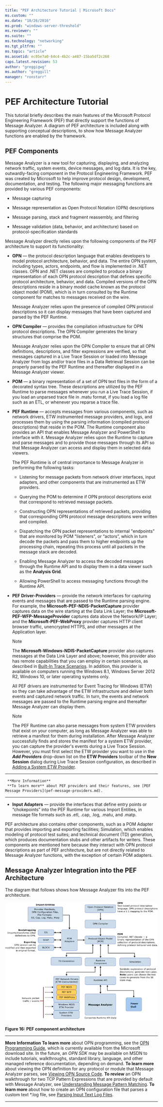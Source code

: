 ```yaml
---
title: "PEF Architecture Tutorial | Microsoft Docs"
ms.custom: ""
ms.date: "10/26/2016"
ms.prod: "windows-server-threshold"
ms.reviewer: ""
ms.suite: ""
ms.technology: "networking"
ms.tgt_pltfrm: ""
ms.topic: "article"
ms.assetid: ec05e7a0-64c4-4b2c-a487-15ba5df2c268
caps.latest.revision: 53
author: "greggigwg"
ms.author: "greggill"
manager: "ronstarr"
---
```


# PEF Architecture Tutorial

This tutorial briefly describes the main features of the Microsoft Protocol Engineering Framework (PEF) that directly support the functions of Message Analyzer. A diagram of PEF architecture is included along with supporting conceptual descriptions, to show how Message Analyzer functions are enabled by the framework.

## PEF Components

 Message Analyzer is a new tool for capturing, displaying, and analyzing network traffic, system events, device messages, and log data. It is the key, outwardly-facing component in the Protocol Engineering Framework. PEF was created by Microsoft to help improve protocol design, development, documentation, and testing. The following major messaging functions are provided by various PEF components:

-   Message capturing

-   Message representation as Open Protocol Notation (OPN) descriptions

-   Message parsing, stack and fragment reassembly, and filtering

-   Message validation (data, behavior, and architecture) based on protocol-specification standards

 Message Analyzer directly relies upon the following components of the PEF architecture to support its functionality:

-   **OPN** — the protocol description language that enables developers to model protocol architecture, behavior, and data. The entire OPN system, including types, actors, endpoints, and flow is implemented in .NET classes. OPN and .NET classes are compiled to produce a binary representation of each OPN protocol description that defines specific protocol architecture, behavior, and data. Compiled versions of the OPN descriptions reside in a binary model cache known as the protocol object model (POM), which is in turn consulted by the Runtime component for matches to messages  received on the wire.

     Message Analyzer relies upon the presence of compiled OPN protocol descriptions so it can display messages that have been captured and parsed by the PEF Runtime.

-   **OPN Compiler** — provides the compilation infrastructure for OPN protocol descriptions. The OPN Compiler generates the binary structures that comprise the POM.

     Message Analyzer relies upon the OPN Compiler to ensure that all OPN definitions, descriptions, and filter expressions are verified, so that messages captured in a Live Trace Session or loaded into Message Analyzer from logs and/or trace files in a Data Retrieval Session can be properly parsed by the PEF Runtime and thereafter displayed in a Message Analyzer viewer.

-   **POM** — a binary representation of a set of OPN text files in the form of a decorated syntax tree. These descriptions are utilized by the PEF Runtime to parse messages whenever you run a Live Trace Session, if you load an unparsed trace file in .matu format, if you load a log file such as an ETL, or whenever you reparse a trace file.

-   **PEF Runtime** — accepts messages from various components, such as network drivers, ETW instrumented message providers, and logs, and processes them by using the parsing information (compiled protocol descriptions) that reside in the POM. The Runtime component also provides an API that enables Message Analyzer and PowerShell to interface with it. Message Analyzer relies upon the Runtime to capture and parse messages and to provide those messages through its API so that Message Analyzer can access and display them in selected data viewers.

     The PEF Runtime is of central importance to Message Analyzer in performing the following tasks:

    -   Listening for message packets from network driver interfaces, input adapters, and other components that are instrumented as ETW providers.

    -   Querying the POM to determine if OPN protocol descriptions exist that correspond to retrieved message packets.

    -   Constructing OPN representations of retrieved packets, providing that corresponding OPN protocol message descriptions were written and compiled.

    -   Dispatching the OPN packet representations to internal "endpoints" that are monitored by POM "listeners", or “actors”, which in turn decode the packets and pass them to higher endpoints up the processing chain, repeating this process until all packets in the message stack are decoded.

    -   Enabling Message Analyzer to access the decoded messages through the Runtime API and to display them in a data viewer such as the **Analysis Grid**.

    -   Allowing PowerShell to access messaging functions through the Runtime API.

-   **PEF Driver-Providers** — provide the network interfaces for capturing events and messages that are passed to the Runtime parsing engine. For example, the **Microsoft-PEF-NDIS-PacketCapture** provider captures data on the wire starting at the Data Link Layer; the **Microsoft-PEF-WFP-MessageProvider** captures data above the Network/IP Layer; and the **Microsoft-PEF-WebProxy** provider captures HTTP client browser traffic, unencrypted HTTPS, and other messages at the Application layer.

    > [!NOTE]
    >  The **Microsoft-Windows-NDIS-PacketCapture** provider also captures messages at the Data Link Layer and above; however, this provider also has remote capabilities that you can employ in certain scenarios, as described in [Built-In Trace Scenarios](built-in-trace-scenarios.md). In addition, this provider is available on computers running the Windows 8.1, Windows Server 2012 R2, Windows 10, or later  operating systems only.

     All PEF drivers are instrumented for Event Tracing for Windows (ETW) so they can take advantage of the ETW infrastructure and deliver both events and captured network traffic. In turn, the events and network messages are passed to the Runtime parsing engine and thereafter Message Analyzer can display them.

    > [!NOTE]
    >  The PEF Runtime can also parse messages from system ETW providers that exist on your computer, as long as Message Analyzer was able to retrieve a manifest for them during installation. After Message Analyzer successfully finds and stores the manifest for a system ETW provider, you can capture the  provider's events during a Live Trace Session. However, you must first select the ETW provider you want to use  in the ***Add Providers*** drop-down list on the **ETW Providers** toolbar of the **New Session** dialog during Live Trace Session configuration, as described in [Adding a System ETW Provider](adding-a-system-etw-provider.md).

---

     **More Information**
     **To learn more** about PEF providers and their features, see [PEF Message Providers](pef-message-providers.md).

---

-   **Input Adapters** — provide the interfaces that define entry points or “chokepoints” into the PEF Runtime for various Import Entities, in message file formats such as .etl, .cap, .log, .matu, and .matp.

 PEF architecture also contains other components, such as a POM Adapter that provides importing and exporting facilities; Simulation, which enables modeling of protocol test suites; and technical document (TD) generation, which produces documentation stubs and other artifacts for writers. These components are mentioned here because they interact with OPN protocol descriptions as part of PEF architecture, but are not directly related to Message Analyzer functions, with the exception of certain POM adapters.

## Message Analyzer Integration into the PEF Architecture
 The diagram that follows shows how Message Analyzer fits into the PEF architecture.

 ![PEF Component Architecture](media/fig16-pef-component-architecture.gif "Fig16-PEF Component Architecture")

 **Figure 16: PEF component architecture**

---

 **More Information**
 **To learn more** about OPN programming, see the [OPN Programming Guide](http://download.microsoft.com/download/3/E/8/3E845130-349C-4EFC-B634-C7DBD46140B7/OPN%20Programming%20Guide%20v4.4.docx), which is currently available from the Microsoft download site. In the future, an *OPN SDK* may be available on MSDN to include tutorials, walkthroughs, standard library, language, and other managed reference documentation, depending on demand.
**To learn more** about viewing the OPN definition for any protocol or module that Message Analyzer parses, see [Viewing OPN Source Code](viewing-opn-source-code.md).
**To review** an OPN walkthrough for two TCP Pattern Expressions that are provided by default with Message Analyzer, see [Understanding Message Pattern Matching](understanding-message-pattern-matching.md).
**To learn more** about how to create an OPN configuration file that parses a custom text *.log file, see [Parsing Input Text Log Files](message-analyzer-tutorial.md#BKMK_ParsingLogFiles).

---